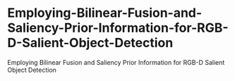 # Employing-Bilinear-Fusion-and-Saliency-Prior-Information-for-RGB-D-Salient-Object-Detection
Employing Bilinear Fusion and Saliency Prior Information for RGB-D Salient Object Detection
